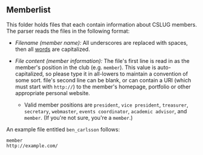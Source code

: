 Memberlist
----------
This folder holds files that each contain information about CSLUG members. The
parser reads the files in the following format:

* *Filename (member name):* All underscores are replaced with spaces, then all
  [words][1] are capitalized.

* *File content (member information):* The file's first line is read in as the
  member's position in the club (e.g. `member`). This value is auto-capitalized,
  so please type it in all-lowers to maintain a convention of some sort.
  file's second line can be blank, or can contain a URI (which must start with
  `http://`) to the member's homepage, portfolio or other appropriate personal
  website.

    * Valid member positions are `president`, `vice president`, `treasurer`,
      `secretary`, `webmaster`, `events coordinator`, `academic advisor`,
      and `member`. (If you're not sure, you're a `member`.)

An example file entitled `ben_carlsson` follows:

	member
	http://example.com/

[1]: http://php.net/ucwords
